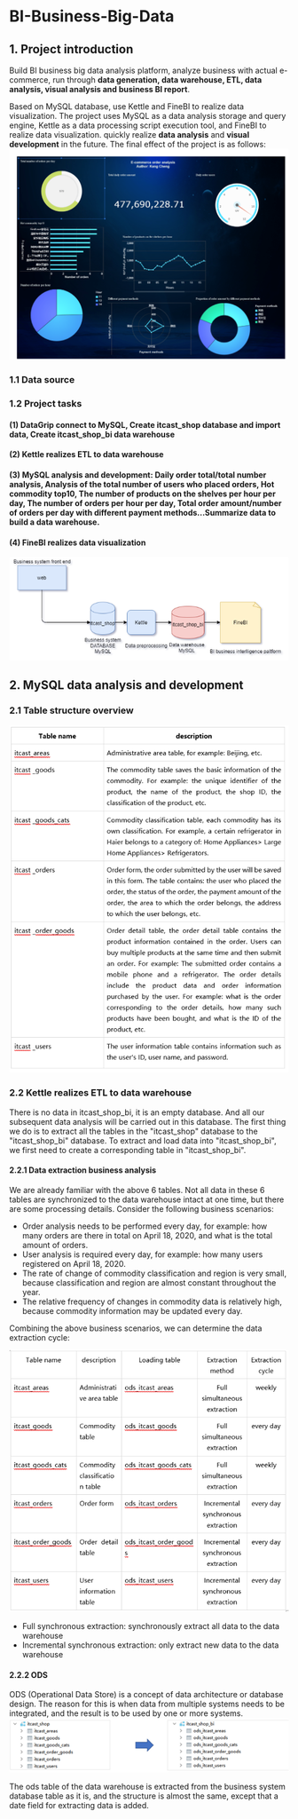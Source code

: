 # BI-Business-Big-Data
## 1. Project introduction
Build BI business big data analysis platform, analyze business with actual e-commerce, run through **data generation, data warehouse, ETL, data analysis, visual analysis and business BI report**.

Based on MySQL database, use Kettle and FineBI to realize data visualization. The project uses MySQL as a data analysis storage and query engine, Kettle as a data processing script execution tool, and FineBI to realize data visualization. quickly realize **data analysis** and **visual development** in the future.
The final effect of the project is as follows:
![image](https://github.com/chengkangck/BI-Business-Big-Data/blob/main/images/E-commerce_order_analysis-1.png)



### 1.1 Data source

### 1.2 Project tasks

#### (1) **DataGrip connect to MySQL**, Create itcast_shop database and import data, Create itcast_shop_bi data warehouse

#### (2) **Kettle realizes ETL to data warehouse**

#### (3) MySQL analysis and development: Daily order total/total number analysis, Analysis of the total number of users who placed orders, Hot commodity top10, The number of products on the shelves per hour per day, The number of orders per hour per day, Total order amount/number of orders per day with different payment methods...Summarize data to build a **data warehouse**.

#### (4) FineBI realizes data visualization

![image](https://github.com/chengkangck/BI-Business-Big-Data/blob/main/images/BIArchitecture.png)


## 2. MySQL data analysis and development

### 2.1 Table structure overview
![image](https://github.com/chengkangck/BI-Business-Big-Data/blob/main/images/table%20structure.PNG)

### 2.2 Kettle realizes ETL to data warehouse
There is no data in itcast_shop_bi, it is an empty database. And all our subsequent data analysis will be carried out in this database. The first thing we do is to extract all the tables in the "itcast_shop" database to the "itcast_shop_bi" database. To extract and load data into "itcast_shop_bi", we first need to create a corresponding table in "itcast_shop_bi".

#### 2.2.1 Data extraction business analysis
We are already familiar with the above 6 tables. Not all data in these 6 tables are synchronized to the data warehouse intact at one time, but there are some processing details. Consider the following business scenarios:
- Order analysis needs to be performed every day, for example: how many orders are there in total on April 18, 2020, and what is the total amount of orders.
- User analysis is required every day, for example: how many users registered on April 18, 2020.
- The rate of change of commodity classification and region is very small, because classification and region are almost constant throughout the year.
- The relative frequency of changes in commodity data is relatively high, because commodity information may be updated every day.

Combining the above business scenarios, we can determine the data extraction cycle:

![image](https://github.com/chengkangck/BI-Business-Big-Data/blob/main/images/data%20extraction%20cycle.PNG)

- Full synchronous extraction: synchronously extract all data to the data warehouse
- Incremental synchronous extraction: only extract new data to the data warehouse

#### 2.2.2 ODS
ODS (Operational Data Store) is a concept of data architecture or database design. The reason for this is when data from multiple systems needs to be integrated, and the result is to be used by one or more systems.
![image](https://github.com/chengkangck/BI-Business-Big-Data/blob/main/images/ODS.PNG)

The ods table of the data warehouse is extracted from the business system database table as it is, and the structure is almost the same, except that a date field for extracting data is added.



